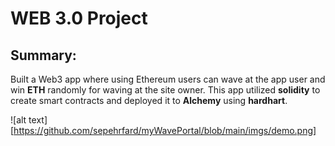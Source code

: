 # WEB 3.0 Project

## Summary:
Built a Web3 app where using Ethereum users can wave at the app user and win __ETH__ randomly for waving at the site owner.
This app utilized __solidity__ to create smart contracts and deployed it to __Alchemy__ using __hardhart__.

![alt text][https://github.com/sepehrfard/myWavePortal/blob/main/imgs/demo.png]
